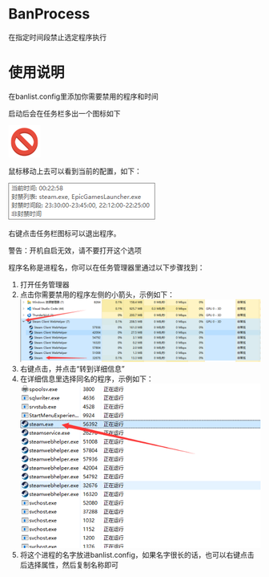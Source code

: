 # BanProcess
 在指定时间段禁止选定程序执行
# 使用说明
 在banlist.config里添加你需要禁用的程序和时间
 
 启动后会在任务栏多出一个图标如下

 ![](favicon.png)

 鼠标移动上去可以看到当前的配置，如下：

 ![](image-2.png)

 右键点击任务栏图标可以退出程序。

 警告：开机自启无效，请不要打开这个选项

 程序名称是进程名，你可以在任务管理器里通过以下步骤找到：
 1. 打开任务管理器
 2. 点击你需要禁用的程序左侧的小箭头，示例如下：
    ![](image.png)
 3. 右键点击，并点击“转到详细信息”
 4. 在详细信息里选择同名的程序，示例如下：
    ![](image-1.png)
 5. 将这个进程的名字放进banlist.config，如果名字很长的话，也可以右键点击后选择属性，然后复制名称即可
